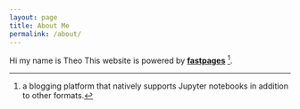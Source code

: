 ```yaml
---
layout: page
title: About Me
permalink: /about/
---
```

Hi my name is Theo
This website is powered by **[fastpages](https://github.com/fastai/fastpages)** [^1].



[^1]:a blogging platform that natively supports Jupyter notebooks in addition to other formats.
